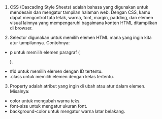 01. CSS (Cascading Style Sheets) adalah bahasa yang digunakan untuk mendesain dan mengatur tampilan halaman web. Dengan CSS, kamu dapat mengontrol tata letak, warna, font, margin, padding, dan elemen visual lainnya yang mempengaruhi bagaimana konten HTML ditampilkan di browser.

02. Selector digunakan untuk memilih elemen HTML mana yang ingin kita atur tampilannya. Contohnya:
- p untuk memilih elemen paragraf (<p>).
- #id untuk memilih elemen dengan ID tertentu.
- .class untuk memilih elemen dengan kelas tertentu.

03. Property adalah atribut yang ingin di ubah atau atur dalam elemen. Misalnya:
- color untuk mengubah warna teks.
- font-size untuk mengatur ukuran font.
- background-color untuk mengatur warna latar belakang.